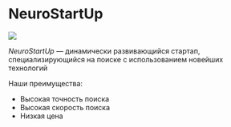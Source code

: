 # NeuroStartUp

![](https://netology-code.github.io/git-homeworks/introduction/assets/logo.png)

*NeuroStartUp* — динамически развивающийся стартап, специализирующийся на поиске с использованием 
 новейших технологий

Наши преимущества:
* Высокая точность поиска
* Высокая скорость поиска
* Низкая цена